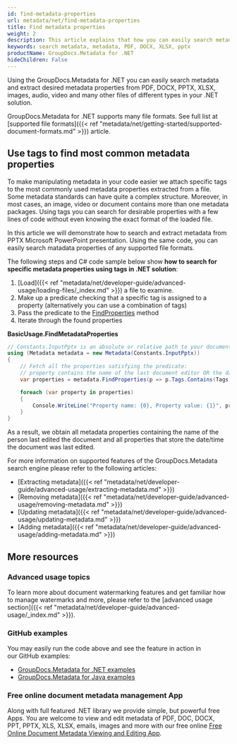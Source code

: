 ```yaml
---
id: find-metadata-properties
url: metadata/net/find-metadata-properties
title: Find metadata properties
weight: 2
description: This article explains that how you can easily search metadata and extract desired metadata properties from PDF, DOCX, PPTX, XLSX, images, audio, video and many other files of different types in your .NET solution.
keywords: search metadata, metadata, PDF, DOCX, XLSX, pptx
productName: GroupDocs.Metadata for .NET
hideChildren: False
---
```

Using the GroupDocs.Metadata for .NET you can easily search metadata and extract desired metadata properties from PDF, DOCX, PPTX, XLSX, images, audio, video and many other files of different types in your .NET solution.

GroupDocs.Metadata for .NET supports many file formats. See full list at [supported file formats]({{< ref "metadata/net/getting-started/supported-document-formats.md" >}}) article.

## Use tags to find most common metadata properties

To make manipulating metadata in your code easier we attach specific tags to the most commonly used metadata properties extracted from a file. Some metadata standards can have quite a complex structure. Moreover, in most cases, an image, video or document contains more than one metadata packages. Using tags you can search for desirable properties with a few lines of code without even knowing the exact format of the loaded file.

In this article we will demonstrate how to search and extract metadata from PPTX Microsoft PowerPoint presentation. Using the same code, you can easily search matadata properties of any supported file formats.

The following steps and C# code sample below show **how to search for specific metadata properties using tags in .NET solution**:

1.  [Load]({{< ref "metadata/net/developer-guide/advanced-usage/loading-files/_index.md" >}}) a file to examine.
2.  Make up a predicate checking that a specific tag is assigned to a property (alternatively you can use a combination of tags)
3.  Pass the predicate to the [FindProperties](https://apireference.groupdocs.com/net/metadata/groupdocs.metadata/metadata/methods/findproperties) method
4.  Iterate through the found properties

**BasicUsage.FindMetadataProperties**

```csharp
// Constants.InputPptx is an absolute or relative path to your document. Ex: @"C:\Docs\source.pptx"
using (Metadata metadata = new Metadata(Constants.InputPptx))
{
	// Fetch all the properties satisfying the predicate:
	// property contains the name of the last document editor OR the date/time the document was last modified
	var properties = metadata.FindProperties(p => p.Tags.Contains(Tags.Person.Editor) || p.Tags.Contains(Tags.Time.Modified));

	foreach (var property in properties)
	{
		Console.WriteLine("Property name: {0}, Property value: {1}", property.Name, property.Value);
	}
}
```

As a result, we obtain all metadata properties containing the name of the person last edited the document and all properties that store the date/time the document was last edited.

For more information on supported features of the GroupDocs.Metadata search engine please refer to the following articles:

*   [Extracting metadata]({{< ref "metadata/net/developer-guide/advanced-usage/extracting-metadata.md" >}})
*   [Removing metadata]({{< ref "metadata/net/developer-guide/advanced-usage/removing-metadata.md" >}})
*   [Updating metadata]({{< ref "metadata/net/developer-guide/advanced-usage/updating-metadata.md" >}})
*   [Adding metadata]({{< ref "metadata/net/developer-guide/advanced-usage/adding-metadata.md" >}})

## More resources
### Advanced usage topics
To learn more about document watermarking features and get familiar how to manage watermarks and more, please refer to the [advanced usage section]({{< ref "metadata/net/developer-guide/advanced-usage/_index.md" >}}).

### GitHub examples
You may easily run the code above and see the feature in action in our GitHub examples:
*   [GroupDocs.Metadata for .NET examples](https://github.com/groupdocs-metadata/GroupDocs.Metadata-for-.NET)    
*   [GroupDocs.Metadata for Java examples](https://github.com/groupdocs-metadata/GroupDocs.Metadata-for-Java)    

### Free online document metadata management App
Along with full featured .NET library we provide simple, but powerful free Apps.
You are welcome to view and edit metadata of PDF, DOC, DOCX, PPT, PPTX, XLS, XLSX, emails, images and more with our free online [Free Online Document Metadata Viewing and Editing App](https://products.groupdocs.app/metadata).
